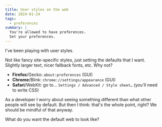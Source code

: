 ```yaml
---
title: User styles on the web
date: 2024-01-24
tags:
  - preferences
summary: |
  You're allowed to have preferences.
  Set your preferences.
---
```


I've been playing with user styles.

Not like fancy site-specific styles,
just setting the defaults that I want.
Slightly larger text,
nicer fallback fonts, etc. Why not?

- **Firefox**/Gecko:
  `about:preferences` (GUI)
- **Chrome**/Blink:
  `chrome://settings/appearance` (GUI)
- **Safari**/WebKit: go to…
  `Settings / Advanced / Style sheet…`
  (you'll need to write CSS)

As a developer
I worry about seeing
something different
than what other people will see
by default.
But then I think:
that's the whole point, right?
We should be mindful of that anyway.

What do you want the default web to look like?
